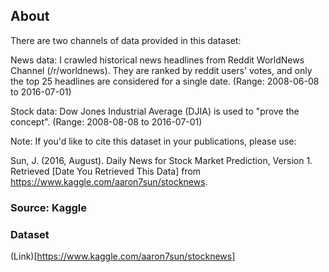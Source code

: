 ## About

There are two channels of data provided in this dataset:

News data: I crawled historical news headlines from Reddit WorldNews Channel (/r/worldnews). They are ranked by reddit users' votes, and only the top 25 headlines are considered for a single date.
(Range: 2008-06-08 to 2016-07-01)

Stock data: Dow Jones Industrial Average (DJIA) is used to "prove the concept".
(Range: 2008-08-08 to 2016-07-01)

Note: If you'd like to cite this dataset in your publications, please use:

Sun, J. (2016, August). Daily News for Stock Market Prediction, Version 1. Retrieved [Date You Retrieved This Data] from https://www.kaggle.com/aaron7sun/stocknews.

### Source: Kaggle

### Dataset 
(Link)[https://www.kaggle.com/aaron7sun/stocknews]
